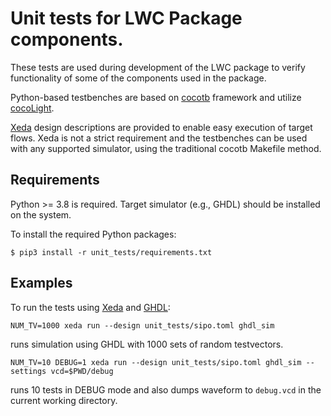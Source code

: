 # Unit tests for LWC Package components.
These tests are used during development of the LWC package to verify functionality of some of the components used in the package.

Python-based testbenches are based on [cocotb](https://www.cocotb.org) framework and utilize [cocoLight](https://github.com/kammoh/cocolight).

[Xeda](https://github.com/XedaHQ/xeda) design descriptions are provided to enable easy execution of target flows.
Xeda is not a strict requirement and the testbenches can be used with any supported simulator, using the traditional cocotb Makefile method.

## Requirements
Python >= 3.8 is required.
Target simulator (e.g., GHDL) should be installed on the system.

To install the required Python packages:
```
$ pip3 install -r unit_tests/requirements.txt
```

## Examples
To run the tests using [Xeda](https://github.com/XedaHQ/xeda) and [GHDL](https://github.com/ghdl/ghdl):

```
NUM_TV=1000 xeda run --design unit_tests/sipo.toml ghdl_sim
```
runs simulation using GHDL with 1000 sets of random testvectors.


```
NUM_TV=10 DEBUG=1 xeda run --design unit_tests/sipo.toml ghdl_sim --settings vcd=$PWD/debug 
```
runs 10 tests in DEBUG mode and also dumps waveform to `debug.vcd` in the current working directory.
